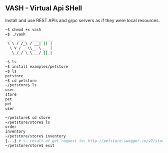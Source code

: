 ## VASH - Virtual Api SHell
Install and use REST APIs and grpc servers as if they were local resources.

```bash
~$ chmod +x vash
~$ ./vash
 __   ___   ___ _  _
 \ \ / /_\ / __| || |
  \ V / _ \\__ \ __ |
   \_/_/ \_\___/_||_|

~$ ls
~$ install examples/petstore
~$ ls
petstore
~$ cd petstore
~/petstore$ ls
user
store
pet
pet
user

~/petstore$ cd store
~/petstore/store$ ls
order
inventory
~/petstore/store$ inventory
{...} # <- result of get request to: http://petstore.swagger.io/v2/store/inventory
~/petstore/store$ exit
```
